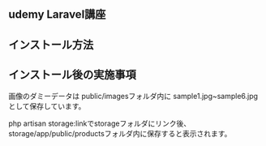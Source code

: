 ## udemy Laravel講座

## インストール方法
## インストール後の実施事項


画像のダミーデータは
public/imagesフォルダ内に
sample1.jpg~sample6.jpgとして保存しています。

php artisan storage:linkでstorageフォルダにリンク後、
storage/app/public/productsフォルダ内に保存すると表示されます。